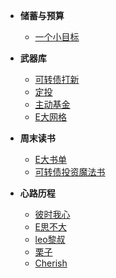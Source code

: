 * **储蓄与预算**

	* [一个小目标](savingsBudget/一个小目标.md)
    

* **武器库**
  
    * [可转债打新](investment/可转债打新.md)
	* [定投](investment/定投.md)
    * [主动基金](investment/主动基金.md)
    * [E大网格](investment/E大网格.md)
	
* **周末读书**
	
	* [E大书单](booklist/ERecommended.md)
	* [可转债投资魔法书](booklist/可转债投资魔法书.md)
	
* **心路历程**
  
    * [彼时我心](experience/彼时我心.md)
	* [E思不大](experience/E思不大.md)	
	* [leo黎叔](experience/leo黎叔.md)	
    * [栗子](experience/栗子.md)
	* [Cherish](experience/Cherish.md)